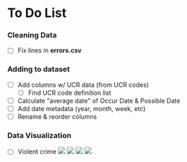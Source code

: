 # To Do List

### Cleaning Data
   - [ ] Fix lines in **errors.csv**
   
### Adding to dataset
   - [ ] Add columns w/ UCR data (from UCR codes)
      - [ ] Find UCR code definition list
   - [ ] Calculate "average date" of Occur Date & Possible Date
   - [ ] Add date metadata (year, month, week, etc)
   - [ ] Rename & reorder columns
   
### Data Visualization
   - [ ] Violent crime
![](http://i.imgur.com/pRgKdoj.jpg)
![](http://i.imgur.com/hgo90Kk.jpg)
![](http://i.imgur.com/aEWFtuf.jpg)
![](http://i.imgur.com/t4ccFMh.jpg)
